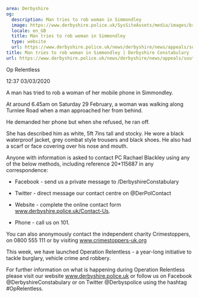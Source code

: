 ```yaml
area: Derbyshire
og:
  description: Man tries to rob woman in Simmondley
  image: https://www.derbyshire.police.uk/SysSiteAssets/media/images/brand/derbyshire/open-graph/default-open-graph.jpg?crop=(3,0,1196,628)&amp;w=600&amp;h=300&amp;scale=both
  locale: en_GB
  title: Man tries to rob woman in Simmondley
  type: website
  url: https://www.derbyshire.police.uk/news/derbyshire/news/appeals/south/2020/march/man-tries-to-rob-woman-in-simmondley/
title: Man tries to rob woman in Simmondley | Derbyshire Constabulary
url: https://www.derbyshire.police.uk/news/derbyshire/news/appeals/south/2020/march/man-tries-to-rob-woman-in-simmondley/
```

Op Relentless

12:37 03/03/2020

A man has tried to rob a woman of her mobile phone in Simmondley.

At around 6.45am on Saturday 29 February, a woman was walking along Turnlee Road when a man approached her from behind.

He demanded her phone but when she refused, he ran off.

She has described him as white, 5ft 7ins tall and stocky. He wore a black waterproof jacket, grey combat style trousers and black shoes. He also had a scarf or face covering over his nose and mouth.

Anyone with information is asked to contact PC Rachael Blackley using any of the below methods, including reference 20*115687 in any correspondence:

* Facebook - send us a private message to /DerbyshireConstabulary

* Twitter - direct message our contact centre on @DerPolContact

* Website - complete the online contact form www.derbyshire.police.uk/Contact-Us.

* Phone - call us on 101.

You can also anonymously contact the independent charity Crimestoppers, on 0800 555 111 or by visiting www.crimestoppers-uk.org

This week, we have launched Operation Relentless - a year-long initiative to tackle burglary, vehicle crime and robbery.

For further information on what is happening during Operation Relentless please visit our website www.derbyshire.police.uk or follow us on Facebook @DerbyshireConstabulary or on Twitter @Derbyspolice using the hashtag #OpRelentless.
